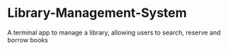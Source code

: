 # Library-Management-System
A terminal app to manage a library, allowing users to search, reserve and borrow books
